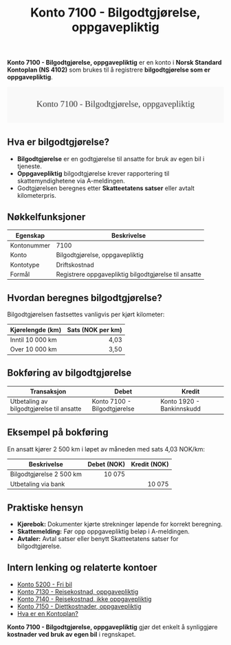 ﻿---
title: "Konto 7100 - Bilgodtgjørelse, oppgavepliktig"
seoTitle: "Konto 7100 | Bilgodtgjørelse, oppgavepliktig | Kontoplan"
description: "Konto 7100 brukes til å registrere oppgavepliktig bilgodtgjørelse til ansatte. Se bokføring, satser, A-melding og typiske konteringer i norsk kontoplan."
summary: "Bokføring av oppgavepliktig bilgodtgjørelse på konto 7100 med satser og rapportering."
---

**Konto 7100 - Bilgodtgjørelse, oppgavepliktig** er en konto i **Norsk Standard Kontoplan (NS 4102)** som brukes til å registrere **bilgodtgjørelse som er oppgavepliktig**.

![Illustrasjon av konto 7100 Bilgodtgjørelse, oppgavepliktig](7100-bilgodtgjorelse-oppgavepliktig-image.svg)

## Hva er bilgodtgjørelse?

* **Bilgodtgjørelse** er en godtgjørelse til ansatte for bruk av egen bil i tjeneste.
* **Oppgavepliktig** bilgodtgjørelse krever rapportering til skattemyndighetene via A-meldingen.
* Godtgjørelsen beregnes etter **Skatteetatens satser** eller avtalt kilometerpris.

## Nøkkelfunksjoner

| Egenskap      | Beskrivelse                                         |
|---------------|-----------------------------------------------------|
| Kontonummer   | 7100                                                |
| Konto         | Bilgodtgjørelse, oppgavepliktig                     |
| Kontotype     | Driftskostnad                                       |
| Formål        | Registrere oppgavepliktig bilgodtgjørelse til ansatte |

## Hvordan beregnes bilgodtgjørelse?

Bilgodtgjørelsen fastsettes vanligvis per kjørt kilometer:

| Kjørelengde (km)          | Sats (NOK per km) |
|---------------------------|------------------:|
| Inntil 10 000 km          | 4,03              |
| Over 10 000 km            | 3,50              |

## Bokføring av bilgodtgjørelse

| Transaksjon                              | Debet                  | Kredit                     |
|------------------------------------------|------------------------|----------------------------|
| Utbetaling av bilgodtgjørelse til ansatte | Konto 7100 - Bilgodtgjørelse | Konto 1920 - Bankinnskudd |

## Eksempel på bokføring

En ansatt kjører 2 500 km i løpet av måneden med sats 4,03 NOK/km:

| Beskrivelse              | Debet (NOK) | Kredit (NOK) |
|--------------------------|------------:|-------------:|
| Bilgodtgjørelse 2 500 km |      10 075 |              |
| Utbetaling via bank      |             |      10 075 |

## Praktiske hensyn

* **Kjørebok:** Dokumenter kjørte strekninger løpende for korrekt beregning.
* **Skattemelding:** Før opp oppgavepliktig beløp i A-meldingen.
* **Avtaler:** Avtal satser eller benytt Skatteetatens satser for bilgodtgjørelse.

## Intern lenking og relaterte kontoer

* [Konto 5200 - Fri bil](/blogs/kontoplan/5200-fri-bil "Konto 5200 - Fri bil: Regnskapsføring av firmabil som ansattgode i Norsk kontoplan")
* [Konto 7130 - Reisekostnad, oppgavepliktig](/blogs/kontoplan/7130-reisekostnad-oppgavepliktig "Konto 7130 - Reisekostnad, oppgavepliktig: Komplett Guide til Oppgavepliktige Reisekostnader")
* [Konto 7140 - Reisekostnad, ikke oppgavepliktig](/blogs/kontoplan/7140-reisekostnad-ikke-oppgavepliktig "Konto 7140 - Reisekostnad, ikke oppgavepliktig: Komplett Guide til Ikke Oppgavepliktige Reisekostnader")
* [Konto 7150 - Diettkostnader, oppgavepliktig](/blogs/kontoplan/7150-diettkostnader-oppgavepliktig "Konto 7150 - Diettkostnader, oppgavepliktig: Guide til oppgavepliktige diettkostnader i Norsk Standard Kontoplan")
* [Hva er en Kontoplan?](/blogs/regnskap/hva-er-kontoplan "Hva er en Kontoplan? Komplett Guide til Kontoplaner i Norsk Regnskap")

**Konto 7100 - Bilgodtgjørelse, oppgavepliktig** gjør det enkelt å synliggjøre **kostnader ved bruk av egen bil** i regnskapet.







